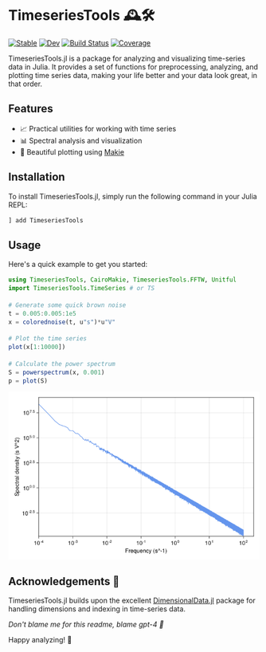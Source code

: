 # TimeseriesTools 🕰️🛠️

[![Stable](https://img.shields.io/badge/docs-stable-blue.svg)](https://brendanjohnharris.github.io/TimeseriesTools.jl/stable/)
[![Dev](https://img.shields.io/badge/docs-dev-blue.svg)](https://brendanjohnharris.github.io/TimeseriesTools.jl/dev/)
[![Build Status](https://github.com/brendanjohnharris/TimeseriesTools.jl/actions/workflows/CI.yml/badge.svg?branch=main)](https://github.com/brendanjohnharris/TimeseriesTools.jl/actions/workflows/CI.yml?query=branch%3Amain)
[![Coverage](https://codecov.io/gh/brendanjohnharris/TimeseriesTools.jl/branch/main/graph/badge.svg)](https://codecov.io/gh/brendanjohnharris/TimeseriesTools.jl)


TimeseriesTools.jl is a package for analyzing and visualizing time-series data in Julia. It provides a set of functions for preprocessing, analyzing, and plotting time series data, making your life better and your data look great, in that order.

## Features

- 📈 Practical utilities for working with time series
- 📊 Spectral analysis and visualization
- 🌈 Beautiful plotting using [Makie](https://github.com/MakieOrg/Makie.jl)

## Installation

To install TimeseriesTools.jl, simply run the following command in your Julia REPL:

```julia
] add TimeseriesTools
```

## Usage

Here's a quick example to get you started:

```julia
using TimeseriesTools, CairoMakie, TimeseriesTools.FFTW, Unitful
import TimeseriesTools.TimeSeries # or TS

# Generate some quick brown noise
t = 0.005:0.005:1e5
x = colorednoise(t, u"s")*u"V"

# Plot the time series
plot(x[1:10000])

# Calculate the power spectrum
S = powerspectrum(x, 0.001)
p = plot(S)
```

![Example Spectrum Plot](test/powerspectrum.png)

## Acknowledgements 🙏

TimeseriesTools.jl builds upon the excellent [DimensionalData.jl](https://github.com/rafaqz/DimensionalData.jl) package for handling dimensions and indexing in time-series data.

_Don't blame me for this readme, blame gpt-4 🤖_

Happy analyzing! 🚀